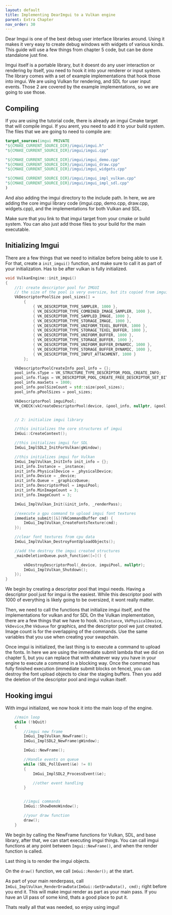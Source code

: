 ```yaml
---
layout: default
title: Implementing DearImgui to a Vulkan engine
parent: Extra Chapter
nav_order: 30
---
```


Dear Imgui is one of the best debug user interface libraries around. Using it makes it very easy to create debug windows with widgets of various kinds.
This guide will use a few things from chapter 5 code, but can be done standalone just fine.

Imgui itself is a portable library, but it doesnt do any user interaction or rendering by itself, you need to hook it into your renderer or input system. The library comes with a set of example implementations that hook those into imgui.
We are using Vulkan for rendering, and SDL for user input events. Those 2 are covered by the example implementations, so we are going to use those.

## Compiling
If you are using the tutorial code, there is already an imgui Cmake target that will compile imgui. If you arent, you need to add it to your build system.
The files that we are going to need to compile are:
```cmake
target_sources(imgui PRIVATE 
"${CMAKE_CURRENT_SOURCE_DIR}/imgui/imgui.h"
"${CMAKE_CURRENT_SOURCE_DIR}/imgui/imgui.cpp"

"${CMAKE_CURRENT_SOURCE_DIR}/imgui/imgui_demo.cpp"
"${CMAKE_CURRENT_SOURCE_DIR}/imgui/imgui_draw.cpp"
"${CMAKE_CURRENT_SOURCE_DIR}/imgui/imgui_widgets.cpp"

"${CMAKE_CURRENT_SOURCE_DIR}/imgui/imgui_impl_vulkan.cpp"
"${CMAKE_CURRENT_SOURCE_DIR}/imgui/imgui_impl_sdl.cpp"
)
```

And also adding the imgui directory to the include path. In here, we are adding the core imgui library code (imgui.cpp, demo.cpp, draw.cpp, widgets.cpp), and the implementations for both Vulkan and SDL.

Make sure that you link to that imgui target from your cmake or build system. You can also just add those files to your build for the main executable.

## Initializing Imgui
There are a few things that we need to initialize before being able to use it.
For that, create a `init_imgui()` function, and make sure to call it as part of your initialization. Has to be after vulkan is fully initialized.

```cpp
void VulkanEngine::init_imgui()
{
    //1: create descriptor pool for IMGUI
    // the size of the pool is very oversize, but its copied from imgui demo itself.
    VkDescriptorPoolSize pool_sizes[] =
		{
			{ VK_DESCRIPTOR_TYPE_SAMPLER, 1000 },
			{ VK_DESCRIPTOR_TYPE_COMBINED_IMAGE_SAMPLER, 1000 },
			{ VK_DESCRIPTOR_TYPE_SAMPLED_IMAGE, 1000 },
			{ VK_DESCRIPTOR_TYPE_STORAGE_IMAGE, 1000 },
			{ VK_DESCRIPTOR_TYPE_UNIFORM_TEXEL_BUFFER, 1000 },
			{ VK_DESCRIPTOR_TYPE_STORAGE_TEXEL_BUFFER, 1000 },
			{ VK_DESCRIPTOR_TYPE_UNIFORM_BUFFER, 1000 },
			{ VK_DESCRIPTOR_TYPE_STORAGE_BUFFER, 1000 },
			{ VK_DESCRIPTOR_TYPE_UNIFORM_BUFFER_DYNAMIC, 1000 },
			{ VK_DESCRIPTOR_TYPE_STORAGE_BUFFER_DYNAMIC, 1000 },
			{ VK_DESCRIPTOR_TYPE_INPUT_ATTACHMENT, 1000 }
		};

	VkDescriptorPoolCreateInfo pool_info = {};
	pool_info.sType = VK_STRUCTURE_TYPE_DESCRIPTOR_POOL_CREATE_INFO;
	pool_info.flags = VK_DESCRIPTOR_POOL_CREATE_FREE_DESCRIPTOR_SET_BIT;
	pool_info.maxSets = 1000;
	pool_info.poolSizeCount = std::size(pool_sizes);
	pool_info.pPoolSizes = pool_sizes;

	VkDescriptorPool imguiPool;
	VK_CHECK(vkCreateDescriptorPool(device, &pool_info, nullptr, &pool));


    // 2: initialize imgui library

    //this initializes the core structures of imgui
    ImGui::CreateContext();

    //this initializes imgui for SDL
	ImGui_ImplSDL2_InitForVulkan(gWindow);

    //this initializes imgui for Vulkan
	ImGui_ImplVulkan_InitInfo init_info = {};
	init_info.Instance = _instance;
	init_info.PhysicalDevice = _physicalDevice;
	init_info.Device = _device;
	init_info.Queue = _graphicsQueue;
	init_info.DescriptorPool = imguiPool;
	init_info.MinImageCount = 3;
	init_info.ImageCount = 3;

	ImGui_ImplVulkan_Init(&init_info, _renderPass);

    //execute a gpu command to upload imgui font textures
    immediate_submit([&](VkCommandBuffer cmd) {
        ImGui_ImplVulkan_CreateFontsTexture(cmd);
    });

    //clear font textures from cpu data
    ImGui_ImplVulkan_DestroyFontUploadObjects();

	//add the destroy the imgui created structures
	_mainDeletionQueue.push_function([=]() {

		vkDestroyDescriptorPool(_device, imguiPool, nullptr);
		ImGui_ImplVulkan_Shutdown();
	});
}
```

We begin by creating a descriptor pool that imgui needs. Having a descriptor pool just for imgui is the easiest. While this descriptor pool with 1000 of everything is likely going to be oversized, it wont really matter. 

Then, we need to call the functions that initialize imgui itself, and the implementations for vulkan and for SDL
On the Vulkan implementation, there are a few things that we have to hook. `VkInstance`, `VkPhysicalDevice`, `VkDevice`,the  `VkQueue` for graphics, and the descriptor pool we just created. Image count is for the overlapping of the commands. Use the same variables that you use when creating your swapchain.

Once imgui is initialized, the last thing is to execute a command to upload the fonts. In here we are using the immediate submit lambda that we did on chapter 5, but you can replace that with whatever way you have in your engine to execute a command in a blocking way. Once the command has fully finished execution (immediate submit blocks on fence), you can destroy the font upload objects to clear the staging buffers. Then you add the deletion of the descriptor pool and imgui vulkan itself.

## Hooking imgui
With imgui initialized, we now hook it into the main loop of the engine. 

```cpp
    //main loop
	while (!bQuit)
	{
        //imgui new frame 
        ImGui_ImplVulkan_NewFrame();
		ImGui_ImplSDL2_NewFrame(gWindow);

		ImGui::NewFrame();        

		//Handle events on queue
		while (SDL_PollEvent(&e) != 0)
		{
            ImGui_ImplSDL2_ProcessEvent(&e);

			//other event handling
		}


        //imgui commands
        ImGui::ShowDemoWindow();

        //your draw function
		draw();
	}
```

We begin by calling the NewFrame functions for Vulkan, SDL, and base library, after that, we can start executing imgui things. You can call imgui functions at any point between `Imgui::NewFrame()`, and when the render function is called.

Last thing is to render the imgui objects.

On the `draw()` function, we call `ImGui::Render();` at the start. 

As part of your main renderpass, call `ImGui_ImplVulkan_RenderDrawData(ImGui::GetDrawData(), cmd);` right before you end it. 
This will make imgui render as part as your main pass. If you have an UI pass of some kind, thats a good place to put it.

Thats really all that was needed, so enjoy using imgui!






